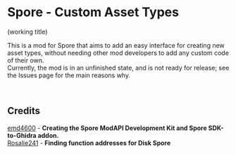 <h1>Spore - Custom Asset Types</h1>
(working title)

<p>This is a mod for Spore that aims to add an easy interface for creating new asset types, without needing other mod developers to add any custom code of their own.<br>
Currently, the mod is in an unfinished state, and is not ready for release; see the Issues page for the main reasons why.</p>
<br>
<h2>Credits</h2>

<p><a href="https://github.com/emd4600/">emd4600</a> - <b>Creating the Spore ModAPI Development Kit and Spore SDK-to-Ghidra addon.</b><br>
<a href="https://github.com/Rosalie241">Rosalie241</a> - <b>Finding function addresses for Disk Spore</b>